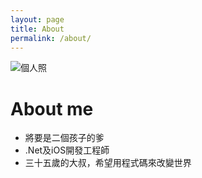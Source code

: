 ```yaml
---
layout: page
title: About
permalink: /about/
---
```



![個人照](http://www.gravatar.com/avatar/cbc38ab1cba5b2ae45cf4b78c236cb9c?s=200)

# About me
* 將要是二個孩子的爹
* .Net及iOS開發工程師
* 三十五歲的大叔，希望用程式碼來改變世界



